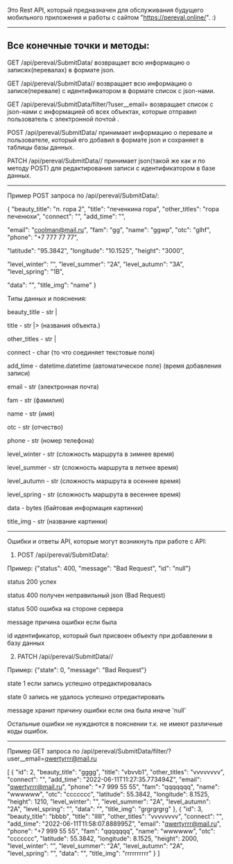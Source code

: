 
Это Rest API, который предназначен для обслуживания будущего мобильного приложения и работы с сайтом  "https://pereval.online/". :)

-----------------------------------------------------------------------------------------------------------------------------------------------------------------------

<h2>Все конечные точки и методы:</h2>

GET /api/pereval/SubmitData/ возвращает всю информацию о записях(перевалах) в формате json.

GET /api/pereval/SubmitData/<id>/ возвращает всю информацию о записе(перевале) с идентификатором <id> в формате список с json-нами.
  
GET /api/pereval/SubmitData/filter/?user__email=<email> возвращает список с json-нами с информацией об всех объектах, которые отправил пользователь с электронной почтой <email>.
  
POST /api/pereval/SubmitData/ принимает информацию о перевале и пользователе, который его добавил в формате json и сохраняет в таблицы базы данных.
  
PATCH /api/pereval/SubmitData/<id>/ принимает json(такой же как и по методу POST) для редактирования записи с идентификатором <id> в базе данных.

-----------------------------------------------------------------------------------------------------------------------------------------------------------------------

Пример POST запроса по /api/pereval/SubmitData/:

{
  "beauty_title": "п. гора 2",
  "title": "печенкина гора",
  "other_titles": "гора печенюхи",
  "connect": "",
  "add_time": "",

  "email": "coolman@mail.ru",
  "fam": "gg",
  "name": "ggwp",
  "otc": "glhf",
  "phone": "+7 777 77 77",

  "latitude": "95.3842",
  "longitude": "10.1525",
  "height": "3000",

  "level_winter": "",
  "level_summer": "2А",
  "level_autumn": "3А",
  "level_spring": "1B",

  "data": "",
  "title_img": "name"
}

Типы данных и пояснения:

beauty_title - str |
  
title - str        |> (названия объекта.)
  
other_titles - str |
  
connect - char (то что соединяет текстовые поля)
  
add_time - datetime.datetime (автоматическое поле) (время добавления записи)
  
email - str (электронная почта)
  
fam - str (фамилия)
  
name - str (имя)
  
otc - str (отчество)
  
phone - str (номер телефона)
  
level_winter - str (сложность маршрута в зимнее время)
  
level_summer - str (сложность маршрута в летнее время)
  
level_autumn - str (сложность маршрута в осеннее время)
  
level_spring - str (сложность маршрута в весеннее время)
  
data - bytes (байтовая информация картинки)
  
title_img - str (название картинки)

-----------------------------------------------------------------------------------------------------------------------------------------------------------------------

Ошибки и ответы API, которые могут возникнуть при работе с API:

1. POST /api/pereval/SubmitData/:
  
Пример: {"status": 400, "message": "Bad Request", "id": "null"}
  
status 200 успех
  
status 400 получен неправильный json (Bad Request)
  
status 500 ошибка на стороне сервера
  
message причина ошибки если была
  
id идентификатор, который был присвоен объекту при добавлении в базу данных

2. PATCH /api/pereval/SubmitData/<id>/
  
Пример: {"state": 0, "message": "Bad Request"}
  
state 1 если запись успешно отредактировалась
  
state 0 запись не удалось успешно отредактировать
  
message хранит причину ошибки если она была иначе 'null'

Остальные ошибки не нуждаются в пояснении т.к. не имеют различные коды ошибок.


-----------------------------------------------------------------------------------------------------------------------------------------------------------------------

Пример GET запроса по /api/pereval/SubmitData/filter/?user__email=<qwertyrrr@mail.ru>

[
    {
        "id": 2,
        "beauty_title": "gggg",
        "title": "vbvvb1",
        "other_titles": "vvvvvvvv",
        "connect": "",
        "add_time": "2022-06-11T11:27:35.773494Z",
        "email": "qwertyrrr@mail.ru",
        "phone": "+7 999 55 55",
        "fam": "qqqqqqq",
        "name": "wwwwww",
        "otc": "ccccccc",
        "latitude": 55.3842,
        "longitude": 8.1525,
        "height": 1210,
        "level_winter": "",
        "level_summer": "2А",
        "level_autumn": "2А",
        "level_spring": "",
        "data": "",
        "title_img": "grgrgrgrg"
    },
    {
        "id": 3,
        "beauty_title": "bbbb",
        "title": "lllll",
        "other_titles": "vvvvvvvv",
        "connect": "",
        "add_time": "2022-06-11T11:58:07.888995Z",
        "email": "qwertyrrr@mail.ru",
        "phone": "+7 999 55 55",
        "fam": "qqqqqqq",
        "name": "wwwwww",
        "otc": "ccccccc",
        "latitude": 55.3842,
        "longitude": 8.1525,
        "height": 2000,
        "level_winter": "",
        "level_summer": "2А",
        "level_autumn": "2А",
        "level_spring": "",
        "data": "",
        "title_img": "rrrrrrrrrr"
    }
]

